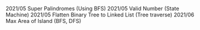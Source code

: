 2021/05 Super Palindromes (Using BFS)
2021/05 Valid Number (State Machine)
2021/05 Flatten Binary Tree to Linked List (Tree traverse)
2021/06 Max Area of Island (BFS, DFS)
